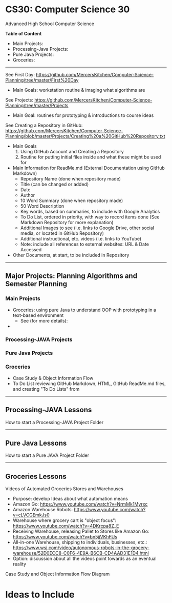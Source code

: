 # CS30: Computer Science 30
Advanced High School Computer Science

**Table of Content**
- Main Projects:
- Processing-Java Projects:
- Pure Java Projects:
- Groceries:

---

See First Day: https://github.com/MercersKitchen/Computer-Science-Planning/tree/master/First%20Day
- Main Goals: workstation routine & imaging what algorithms are

See Projects: https://github.com/MercersKitchen/Computer-Science-Planning/tree/master/Projects
- Main Goal: routines for prototyping & introductions to course ideas

See Creating a Repository in GitHub: https://github.com/MercersKitchen/Computer-Science-Planning/blob/master/Projects/Creating%20a%20GitHub%20Repository.txt
- Main Goals
   1. Using GitHub Account and Creating a Repository
   2. Routine for putting initial files inside and what these might be used for
- Main Information for ReadMe.md (External Documentation using GitHub Markdown)
   - Repository Name (done when repository made)
   - Title (can be changed or added)
   - Date
   - Author
   - 10 Word Summary (done when repository made)
   - 50 Word Description
   - Key words, based on summaries, to include with Google Analytics
   - To Do List, ordered in priority, with way to record items done (See Markdown Repository for more explanation)
   - Additional Images to see (i.e. links to Google Drive, other social media, or located in GitHub Repository)
   - Additional instructional, etc. videos (i.e. links to YouTube)
   - Note: include all references to external websites: URL & Date Accessed
- Other Documents, at start, to be included in Repository

---

## Major Projects: Planning Algorithms and Semester Planning

### Main Projects
- Groceries: using pure Java to understand OOP with prototyping in a text-based environment
   - See (for more details):
-

### Processing-JAVA Projects

### Pure Java Projects

### Groceries
- Case Study & Object Information Flow
- To Do List reviewing GitHub Markdown, HTML, GitHub ReadMe.md files, and creating "To Do Lists" from 

---

## Processing-JAVA Lessons

How to start a Processing-JAVA Project Folder

---

## Pure Java Lessons

How to start a Pure JAVA Project Folder

---
## Groceries Lessons

Videos of Automated Groceries Stores and Warehouses
- Purpose: develop Ideas about what automation means
- Amazon Go: https://www.youtube.com/watch?v=NrmMk1Myrxc
- Amazon Warehouse Robots: https://www.youtube.com/watch?v=cLVCGEmkJs0
- Warehouse where grocery cart is "object focus": https://www.youtube.com/watch?v=4DKrcpa8Z_E
- Receiving Warehouse, releasing Pallet to Stores like Amazon Go: https://www.youtube.com/watch?v=bn5jjVKhFUs
- All-in-one Warehouse, shipping to individuals, businesses, etc.: https://www.wsj.com/video/autonomous-robots-in-the-grocery-warehouse/52D0ECC8-C0F6-4E9A-B6CB-CD4AAD31E1D4.html
- Option: discussion about all the videos point towards as an eventual reality

Case Study and Object Information Flow Diagram

# Ideas to Include
